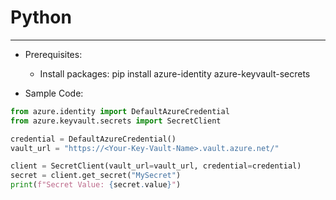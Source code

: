 # Python
___
* Prerequisites:
   * Install packages: pip install azure-identity azure-keyvault-secrets

* Sample Code:
```python
from azure.identity import DefaultAzureCredential
from azure.keyvault.secrets import SecretClient

credential = DefaultAzureCredential()
vault_url = "https://<Your-Key-Vault-Name>.vault.azure.net/"

client = SecretClient(vault_url=vault_url, credential=credential)
secret = client.get_secret("MySecret")
print(f"Secret Value: {secret.value}")
```